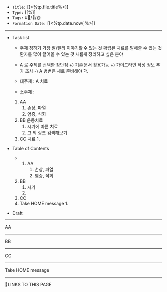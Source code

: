 
-   `Title:` [[<%tp.file.title%>]]
-   `Type:` [[%]]
-   `Tags:` #🧠️/📝️/🌞️ 
-   `Formation Date:` [[<%tp.date.now()%>]]
---

- Task list
	- 주제 정하기
		가장 잘/빨리 이야기할 수 있는 것
		확립된 치료를 말해줄 수 있는 것
		환자를 많이 끌어올 수 있는 것
		새롭게 정리하고 싶은 분야
	
	- A 로 주제를 선택한 장단점 
		+) 기존 문서 활용가능
		+)  가이드라인 작성 정보 추가 조사
		-) A 병변은 새로 준비해야 함.
	
	- 대주제 :  A 치료 
	- 소주제 : 
	 1. AA
		 1. 손상, 파열
		 2. 염증, 석회
	 2. BB 운동치료
		 1. 시기에 따른 치료
		 2. 그 외 링크 검색해보기
	 3. CC  치료
		 1. 

- Table of Contents
	- 1. AA
		 1. 손상, 파열
		 2. 염증, 석회
	 2. BB
		 1. 시기
		 2. 
	 3. CC 
	 4. Take HOME message
		 1. 
- Draft

---
AA

---
BB

---
CC

---
Take HOME message

---

🔗LINKS TO THIS PAGE